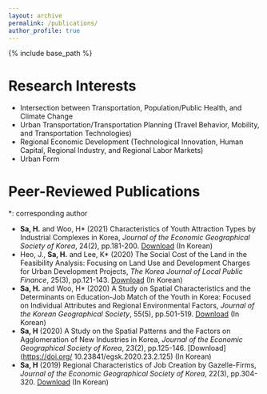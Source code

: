 ```yaml
---
layout: archive
permalink: /publications/
author_profile: true
---
```

{% include base_path %}

# Research Interests 
* Intersection between Transportation, Population/Public Health, and Climate Change
* Urban Transportation/Transportation Planning (Travel Behavior, Mobility, and Transportation Technologies)
* Regional Economic Development (Technological Innovation, Human Capital, Regional Industry, and Regional Labor Markets)
* Urban Form



Peer-Reviewed Publications
======
*: corresponding author

*  **Sa, H.** and Woo, H* (2021) Characteristics of Youth Attraction Types by Industrial Complexes in Korea, *Journal of the Economic Geographical Society of Korea*, 24(2), pp.181-200. [Download](https://doi.org/10.23841/egsk.2021.24.2.181) (In Korean)
* Heo, J., **Sa, H.** and Lee, K* (2020) The Social Cost of the Land in the Feasibility Analysis: Focusing on Land Use and Development Charges for Urban Development Projects, *The Korea Journal of Local Public Finance*, 25(3), pp.121-143. [Download](https://www.kci.go.kr/kciportal/landing/article.kci?arti_id=ART002673884) (In Korean)
* **Sa, H.** and Woo, H* (2020) A Study on Spatial Characteristics and the Determinants on Education-Job Match of the Youth in Korea: Focused on Individual Attributes and Regional Environmental Factors, *Journal of the Korean Geographical Society*, 55(5), pp.501-519. [Download](https://doi.org/10.22776/kgs.2020.55.5.501) (In Korean)
* **Sa, H** (2020) A Study on the Spatial Patterns and the Factors on Agglomeration of New Industries in Korea, *Journal of the Economic Geographical Society of Korea*, 23(2), pp.125-146. [Download](https://doi.org/ 10.23841/egsk.2020.23.2.125) (In Korean)
* **Sa, H** (2019) Regional Characteristics of Job Creation by Gazelle-Firms, *Journal of the Economic Geographical Society of Korea*, 22(3), pp.304-320. [Download](https://doi.org/10.23841/egsk.2019.22.3.304) (In Korean)  
